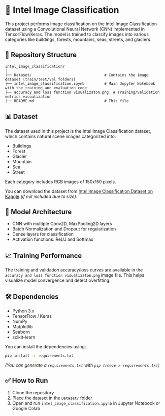 
# 🌄 Intel Image Classification

This project performs image classification on the Intel Image Classification dataset using a Convolutional Neural Network (CNN) implemented in TensorFlow/Keras. The model is trained to classify images into various categories like buildings, forests, mountains, seas, streets, and glaciers.

## 📁 Repository Structure

```
intel_image_classification/
│
├── Dataset/                                 # Contains the image dataset (train/test/val folders)
├── intel_image_classification.ipynb         # Main Jupyter Notebook with the training and evaluation code
├── accuracy and loss function visualizaton.png  # Training/validation metrics visualization
├── README.md                                # This file
```

## 📊 Dataset

The dataset used in this project is the Intel Image Classification dataset, which contains natural scene images categorized into:

- Buildings
- Forest
- Glacier
- Mountain
- Sea
- Street

Each category includes RGB images of 150x150 pixels.

You can download the dataset from [Intel Image Classification Dataset on Kaggle](https://www.kaggle.com/puneet6060/intel-image-classification) *(if not included due to size)*.

## 🚀 Model Architecture

- CNN with multiple Conv2D, MaxPooling2D layers
- Batch Normalization and Dropout for regularization
- Dense layers for classification
- Activation functions: ReLU and Softmax

## 📈 Training Performance

The training and validation accuracy/loss curves are available in the `accuracy and loss function visualizaton.png` image file. This helps visualize model convergence and detect overfitting.

## 🛠️ Dependencies

- Python 3.x
- TensorFlow / Keras
- NumPy
- Matplotlib
- Seaborn
- scikit-learn

You can install the dependencies using:

```bash
pip install -r requirements.txt
```

*(You can generate a `requirements.txt` with `pip freeze > requirements.txt`)*

## ✅ How to Run

1. Clone the repository
2. Place the dataset in the `Dataset/` folder
3. Open and run `intel_image_classification.ipynb` in Jupyter Notebook or Google Colab

